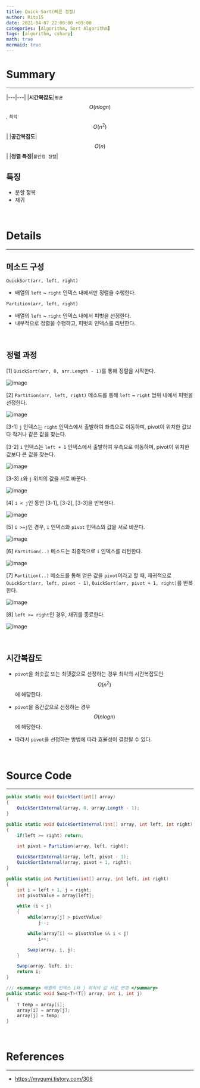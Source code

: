 ```yaml
---
title: Quick Sort(빠른 정렬)
author: Rito15
date: 2021-04-07 22:00:00 +09:00
categories: [Algorithm, Sort Algorithm]
tags: [algorithm, csharp]
math: true
mermaid: true
---
```


# Summary
---

|---|---|
|**시간복잡도**|`평균` $$ O(n log n) $$, `최악` $$ O(n^2) $$|
|**공간복잡도**|$$ O(n) $$|
|**정렬 특징**|`불안정 정렬`|

## **특징**
- 분할 정복
- 재귀

<br>

# Details
---

## **메소드 구성**

`QuickSort(arr, left, right)`
- 배열의 `left` ~ `right` 인덱스 내에서만 정렬을 수행한다.

`Partition(arr, left, right)`
- 배열의 `left` ~ `right` 인덱스 내에서 피벗을 선정한다.
- 내부적으로 정렬을 수행하고, 피벗의 인덱스를 리턴한다.

<br>

## **정렬 과정**

[1] `QuickSort(arr, 0, arr.Length - 1)`를 통해 정렬을 시작한다.

![image](https://user-images.githubusercontent.com/42164422/114148526-d4b70980-9954-11eb-97c0-424b7bbdd291.png)

[2] `Partition(arr, left, right)` 메소드를 통해 `left` ~ `right` 범위 내에서 피벗을 선정한다.

![image](https://user-images.githubusercontent.com/42164422/114148745-121b9700-9955-11eb-956b-644a174b2cac.png)

[3-1] `j` 인덱스는 `right` 인덱스에서 출발하여 좌측으로 이동하며, pivot이 위치한 값보다 작거나 같은 값을 찾는다.

[3-2] `i` 인덱스는 `left + 1` 인덱스에서 출발하여 우측으로 이동하며, pivot이 위치한 값보다 큰 값을 찾는다.

![image](https://user-images.githubusercontent.com/42164422/114149031-69ba0280-9955-11eb-9b31-d61182dc88fb.png)

[3-3] `i`와 `j` 위치의 값을 서로 바꾼다.

![image](https://user-images.githubusercontent.com/42164422/114149241-a8e85380-9955-11eb-812d-4bad37bc2df6.png)

[4] `i < j`인 동안 [3-1], [3-2], [3-3]을 반복한다.

![image](https://user-images.githubusercontent.com/42164422/114149296-b7366f80-9955-11eb-9cee-71509d977a2c.png)

[5] `i >=j`인 경우, `i` 인덱스와 `pivot` 인덱스의 값을 서로 바꾼다.

![image](https://user-images.githubusercontent.com/42164422/114149492-ed73ef00-9955-11eb-9064-63049543b6cf.png)

[6] `Partition(..)` 메소드는 최종적으로 `i` 인덱스를 리턴한다.

![image](https://user-images.githubusercontent.com/42164422/114149654-1ac09d00-9956-11eb-9396-70abea2f64c5.png)

[7] `Partition(..)` 메소드를 통해 얻은 값을 `pivot`이라고 할 때, 재귀적으로 `QuickSort(arr, left, pivot - 1)`, `QuickSort(arr, pivot + 1, right)`를 반복한다.

![image](https://user-images.githubusercontent.com/42164422/114151404-0a112680-9958-11eb-8e44-3a69813ce4b6.png)

[8] `left >= right`인 경우, 재귀를 종료한다.

![image](https://user-images.githubusercontent.com/42164422/114151439-1301f800-9958-11eb-917b-380f8f787ac8.png)

<br>

## **시간복잡도**

- `pivot`을 최솟값 또는 최댓값으로 선정하는 경우 최악의 시간복잡도인 $$ O(n^2) $$에 해당한다.

- `pivot`을 중간값으로 선정하는 경우 $$ O(nlogn) $$에 해당한다.

- 따라서 `pivot`을 선정하는 방법에 따라 효율성이 결정될 수 있다.

<br>

# Source Code
---

```cs
public static void QuickSort(int[] array)
{
    QuickSortInternal(array, 0, array.Length - 1);
}

public static void QuickSortInternal(int[] array, int left, int right)
{
    if(left >= right) return;

    int pivot = Partition(array, left, right);

    QuickSortInternal(array, left, pivot - 1);
    QuickSortInternal(array, pivot + 1, right);
}

public static int Partition(int[] array, int left, int right)
{
    int i = left + 1, j = right;
    int pivotValue = array[left];

    while (i < j)
    {
        while(array[j] > pivotValue)
            j--;

        while(array[i] <= pivotValue && i < j)
            i++;

        Swap(array, i, j);
    }

    Swap(array, left, i);
    return i;
}

/// <summary> 배열의 인덱스 i와 j 위치의 값 서로 변경 </summary>
public static void Swap<T>(T[] array, int i, int j)
{
    T temp = array[i];
    array[i] = array[j];
    array[j] = temp;
}
```

<br>

# References
---
- <https://mygumi.tistory.com/308>
